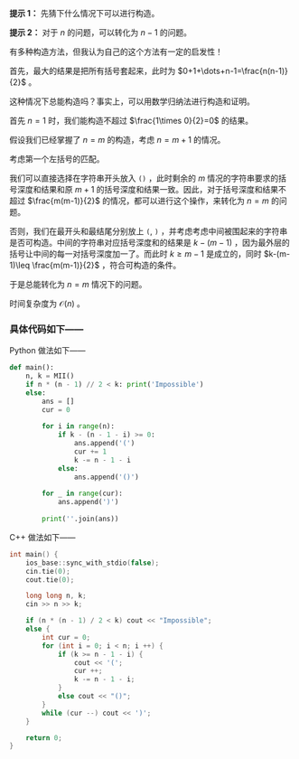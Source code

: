 **提示 1：** 先猜下什么情况下可以进行构造。

**提示 2：** 对于 $n$ 的问题，可以转化为 $n-1$ 的问题。

有多种构造方法，但我认为自己的这个方法有一定的启发性！

首先，最大的结果是把所有括号套起来，此时为 $0+1+\dots+n-1=\frac{n(n-1)}{2}$ 。

这种情况下总能构造吗？事实上，可以用数学归纳法进行构造和证明。

首先 $n=1$ 时，我们能构造不超过 $\frac{1\times 0}{2}=0$ 的结果。

假设我们已经掌握了 $n=m$ 的构造，考虑 $n=m+1$ 的情况。

考虑第一个左括号的匹配。

我们可以直接选择在字符串开头放入 `()` ，此时剩余的 $m$ 情况的字符串要求的括号深度和结果和原 $m+1$ 的括号深度和结果一致。因此，对于括号深度和结果不超过 $\frac{m(m-1)}{2}$ 的情况，都可以进行这个操作，来转化为 $n=m$ 的问题。

否则，我们在最开头和最结尾分别放上 `(`, `)` ，并考虑考虑中间被围起来的字符串是否可构造。中间的字符串对应括号深度和的结果是 $k-(m-1)$ ，因为最外层的括号让中间的每一对括号深度加一了。而此时 $k\geq m-1$ 是成立的，同时 $k-(m-1)\leq \frac{m(m-1)}{2}$ ，符合可构造的条件。

于是总能转化为 $n=m$ 情况下的问题。

时间复杂度为 $\mathcal{O}(n)$ 。

### 具体代码如下——

Python 做法如下——

```Python []
def main():
    n, k = MII()
    if n * (n - 1) // 2 < k: print('Impossible')
    else:
        ans = []
        cur = 0
        
        for i in range(n):
            if k - (n - 1 - i) >= 0:
                ans.append('(')
                cur += 1
                k -= n - 1 - i
            else:
                ans.append('()')
        
        for _ in range(cur):
            ans.append(')')
        
        print(''.join(ans))
```

C++ 做法如下——

```cpp []
int main() {
    ios_base::sync_with_stdio(false);
    cin.tie(0);
    cout.tie(0);

    long long n, k;
    cin >> n >> k;

    if (n * (n - 1) / 2 < k) cout << "Impossible";
    else {
        int cur = 0;
        for (int i = 0; i < n; i ++) {
            if (k >= n - 1 - i) {
                cout << '(';
                cur ++;
                k -= n - 1 - i;
            }
            else cout << "()";
        }
        while (cur --) cout << ')';
    }

    return 0;
}
```

